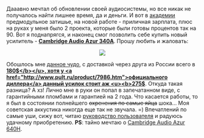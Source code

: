 Дааавно мечтал об обновлении своей аудиосистемы, но все никак не получалось найти лишнее время, да и деньги. И вот в <a href="http://academy.sumy.ua/">академии</a> предмодульное затишье, на новой работе - приличная зарплата, плюс на руках у меня было 2 проекта, которые были готовы процентов так на 90. Вот я поднапрягся, и наконец смог позволить себе купить новый усилитель - <a href="http://www.cambridgeaudio.ru/product/catalog/azur_340a.html"><b>Cambridge Audio Azur 340A</b></a>. Прошу любить и жаловать:<p align="center"><img src="/media/pictures/azur_340A_b.jpg" /></p>Обошлось мне <a href="http://www.cambridgeaudio.ru/product/catalog/azur_340a.html">данное чудо</a>, с доставкой через друга из России всего в <u><b>180$</b></u>, хотя у <a href="http://www.pult.ru/product/7986.htm">официального диллера</a> данный усилок стоит аж <u><b>275$</b></u>. Откуда такая разница? А хз! Лично мне в руки он попал в запечатанном виде, с гарантийными пломбами и гарантией на 2 года. Что касается работы, то я был в состоянии полнейшего <s>охренения по самые яйца</s> шока... Моя советская аккустика никогда еще так не звучала. =) Впечатлений по самые уши, сижу вот, читаю <a href="http://www.cambridgeaudio.ru/downloads/2">руководство пользователя</a> и радуюсь удачному приобретению. <b>PS</b>: тайно мечтаю о <a href="http://www.cambridgeaudio.ru/product/catalog/azur_640h.html">Cambridge Audio Azur 640H</a>.